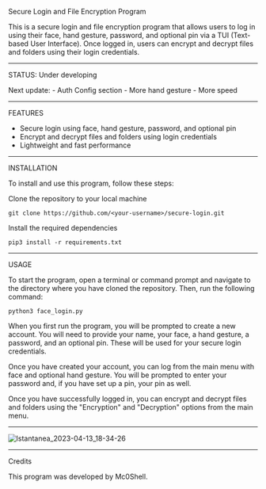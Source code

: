 Secure Login and File Encryption Program

This is a secure login and file encryption program that allows users to log in using their face, hand gesture, password, and optional pin via a TUI (Text-based User Interface). 
Once logged in, users can encrypt and decrypt files and folders using their login credentials.

--------------------------------------------------------------------------------

STATUS: Under developing

   Next update: 
      - Auth Config section
      - More hand gesture
      - More speed

--------------------------------------------------------------------------------

FEATURES

   - Secure login using face, hand gesture, password, and optional pin
   - Encrypt and decrypt files and folders using login credentials
   - Lightweight and fast performance
    
    
--------------------------------------------------------------------------------

INSTALLATION

To install and use this program, follow these steps:

   Clone the repository to your local machine

    git clone https://github.com/<your-username>/secure-login.git

   Install the required dependencies

    pip3 install -r requirements.txt
    
  
--------------------------------------------------------------------------------

USAGE

   To start the program, open a terminal or command prompt and navigate to the directory where you have cloned the repository. 
   Then, run the following command:

    python3 face_login.py

   When you first run the program, you will be prompted to create a new account. 
   You will need to provide your name, your face, a hand gesture, a password, and an optional pin. 
   These will be used for your secure login credentials.

   Once you have created your account, you can log from the main menu with face and optional hand gesture. 
   You will be prompted to enter your password and, if you have set up a pin, your pin as well.

   Once you have successfully logged in, you can encrypt and decrypt files and folders using the "Encryption" and "Decryption" options from the main menu.

--------------------------------------------------------------------------------

![Istantanea_2023-04-13_18-34-26](https://user-images.githubusercontent.com/55066055/231826250-d3cb4e81-c0c2-419b-95b9-104805710592.png)


--------------------------------------------------------------------------------
Credits

This program was developed by Mc0Shell.




